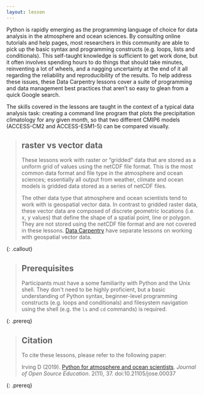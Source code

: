 ```yaml
---
layout: lesson
---
```


Python is rapidly emerging as the programming language of choice for data analysis
in the atmosphere and ocean sciences.
By consulting online tutorials and help pages,
most researchers in this community are able to pick up the basic syntax and programming constructs
(e.g. loops, lists and conditionals).
This self-taught knowledge is sufficient to get work done,
but it often involves spending hours to do things that should take minutes,
reinventing a lot of wheels,
and a nagging uncertainty at the end of it all
regarding the reliability and reproducibility of the results.
To help address these issues,
these Data Carpentry lessons cover a suite of programming and data management best practices
that aren’t so easy to glean from a quick Google search. 

The skills covered in the lessons are taught in the context of a typical data analysis task:
creating a command line program that plots the precipitation climatology for any given month,
so that two different CMIP6 models (ACCESS-CM2 and ACCESS-ESM1-5) can be compared visually.


> ## raster vs vector data
>
> These lessons work with raster or “gridded” data that are stored as a uniform grid of values using the netCDF file format.
> This is the most common data format and file type in the atmosphere and ocean sciences; 
> essentially all output from weather, climate and ocean models is gridded data stored as a series of netCDF files.
> 
> The other data type that atmosphere and ocean scientists tend to work with is geospatial vector data.
> In contrast to gridded raster data,
> these vector data are composed of discrete geometric locations (i.e. x, y values)
> that define the shape of a spatial point, line or polygon.
> They are not stored using the netCDF file format and are not covered in these lessons.
> [Data Carpentry](http://www.datacarpentry.org/lessons/) have separate lessons on working with geospatial vector data.
>
{: .callout}

> ## Prerequisites
>
> Participants must have a some familiarity with Python and the Unix shell.
> They don't need to be highly proficient,
> but a basic understanding of Python syntax,
> beginner-level programming constructs (e.g. loops and conditionals)
> and filesystem navigation using the shell
> (e.g. the `ls` and `cd` commands) is required. 
>
{: .prereq}

> ## Citation
>
> To cite these lessons, please refer to the following paper:
>
> Irving D (2019). [Python for atmosphere and ocean scientists](https://jose.theoj.org/papers/10.21105/jose.00037).
> *Journal of Open Source Education*. 2(11), 37. doi:10.21105/jose.00037
> 
{: .prereq}
